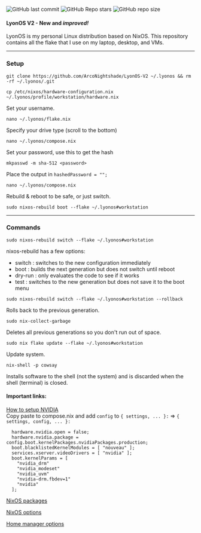 
![GitHub last commit](https://img.shields.io/github/last-commit/ArcoNightshade/LyonOS-V2?style=for-the-badge&labelColor=101418&color=9ccbfb)
![GitHub Repo stars](https://img.shields.io/github/stars/ArcoNightshade/LyonOS-V2?style=for-the-badge&labelColor=101418&color=b9c8da)
![GitHub repo size](https://img.shields.io/github/repo-size/ArcoNightshade/LyonOS-V2?style=for-the-badge&labelColor=101418&color=d3bfe6)

#### LyonOS V2 - New and *improved!*

LyonOS is my personal Linux distribution based on NixOS. This repository contains all the flake that I use on my laptop, desktop, and VMs.

---
### Setup
```
git clone https://github.com/ArcoNightshade/LyonOS-V2 ~/.lyonos && rm -rf ~/.lyonos/.git
```

```
cp /etc/nixos/hardware-configuration.nix ~/.lyonos/profile/workstation/hardware.nix
```


Set your username.
```
nano ~/.lyonos/flake.nix
```


Specify your drive type (scroll to the bottom)
```
nano ~/.lyonos/compose.nix
```


Set your password, use this to get the hash
```
mkpasswd -m sha-512 <password>
```


Place the output in `hashedPassword = "";`
```
nano ~/.lyonos/compose.nix
``````

Rebuild & reboot to be safe, or just switch.
```
sudo nixos-rebuild boot --flake ~/.lyonos#workstation
```
---

### Commands
```
sudo nixos-rebuild switch --flake ~/.lyonos#workstation
```
nixos-rebuild has a few options:
* switch  : switches to the new configuration immediately
* boot    : builds the next generation but does not switch until reboot
* dry-run : only evaluates the code to see if it works
* test    : switches to the new generation but does not save it to the boot menu

```
sudo nixos-rebuild switch --flake ~/.lyonos#workstation --rollback
```
Rolls back to the previous generation.

```
sudo nix-collect-garbage
```
Deletes all previous generations so you don't run out of space.

```
sudo nix flake update --flake ~/.lyonos#workstation
```
Update system.

```
nix-shell -p cowsay
```
Installs software to the shell (not the system) and is discarded when the shell (terminal) is closed.

#### Important links:

[How to setup NVIDIA](https://nixos.wiki/wiki/Nvidia) <br>
Copy paste to compose.nix and add `config` to `{ settings, ... }:` => `{ settings, config, ... }:`
```
  hardware.nvidia.open = false;
  hardware.nvidia.package = config.boot.kernelPackages.nvidiaPackages.production;
  boot.blacklistedKernelModules = [ "nouveau" ];
  services.xserver.videoDrivers = [ "nvidia" ];
  boot.kernelParams = [
    "nvidia_drm"
    "nvidia_modeset"
    "nvidia_uvm"
    "nvidia-drm.fbdev=1"
    "nvidia"
  ];
```


[NixOS packages](https://search.nixos.org/packages)

[NixOS options](https://search.nixos.org/options)

[Home manager options](https://home-manager-options.extranix.com/)
